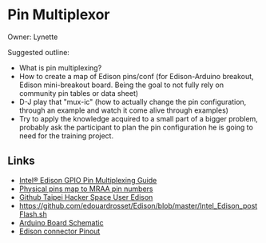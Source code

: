 Pin Multiplexor
==

Owner: Lynette


Suggested outline:

* What is pin multiplexing?
* How to create a map of Edison pins/conf (for Edison-Arduino breakout, Edison mini-breakout board. Being the goal to not fully rely on community pin tables or data sheet)
* D-J play that "mux-ic" (how to actually change the pin configuration, through an example and watch it come alive through examples)
* Try to apply the knowledge acquired to a small part of a bigger problem, probably ask the participant to plan the pin configuration he is going to need for the  training project.




## Links

- [Intel® Edison GPIO Pin Multiplexing Guide](http://www.emutexlabs.com/project/215-intel-edison-gpio-pin-multiplexing-guide)
- [Physical pins map to MRAA pin numbers](http://iotdk.intel.com/docs/mraa/v0.6.0/edison.html)
- [Github Taipei Hacker Space User Edison](https://github.com/taipeihackerspace/mredison/blob/33f6a61e474fae87c7c2770282ecca7d5fe9f0c4/gpio_setup.sh)
- https://github.com/edouardrosset/Edison/blob/master/Intel_Edison_postFlash.sh
- [Arduino Board Schematic](http://www.intel.com/support/edison/sb/CS-035272.htm)
- [Edison connector Pinout](http://akizukidenshi.com/download/ds/intel/edison-module_HG_331189-002.pdf)